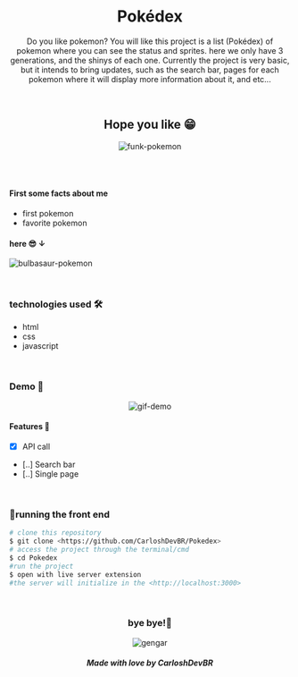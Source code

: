 <h1 align="center">Pokédex</h1>

<p align="center" >Do you like pokemon? You will like this project is a list (Pokédex) of pokemon where you can see the status and sprites.
here we only have 3 generations, and the shinys of each one. Currently the project is very basic, but it intends to bring updates, such as the search bar,
pages for each pokemon where it will display more information about it, and etc...</p>

<br>

<h2 align="center">Hope you like 😁</h2>
<p align="center">
  <img src="https://user-images.githubusercontent.com/92805039/159189776-932096e8-0e4f-4061-ae99-8d71867c5027.gif" alt="funk-pokemon" />
</p>

<br>
<br>

#### First some facts about me
- first pokemon
- favorite pokemon

#### here 😎 ↓
![bulbasaur-pokemon](https://user-images.githubusercontent.com/92805039/159189545-bf898254-8044-4d6e-af3b-ccdf62603d6d.gif)

<br>

### technologies used 🛠
- html
- css
- javascript

<br>

### Demo 👀
<p align="center">
  <img src="https://user-images.githubusercontent.com/92805039/159341188-ce2948da-b1d8-4aad-9fd0-ec7627da2c96.gif" alt="gif-demo" />
</p>

#### Features 🚀
- [x] API call
- [..] Search bar
- [..] Single page

<br>

### 🎲running the front end
```bash
# clone this repository
$ git clone <https://github.com/CarloshDevBR/Pokedex>
# access the project through the terminal/cmd
$ cd Pokedex
#run the project
$ open with live server extension
#the server will initialize in the <http://localhost:3000>
```

<br>

<h3 align="center">bye bye!💜</h3>
<p align="center">
  <img src="https://user-images.githubusercontent.com/92805039/159189215-aa68dcd0-564f-41ae-8cce-1f4568c6364b.gif" alt="gengar" />
</p>

<h5 align="center">Made with love by CarloshDevBR</h5>
